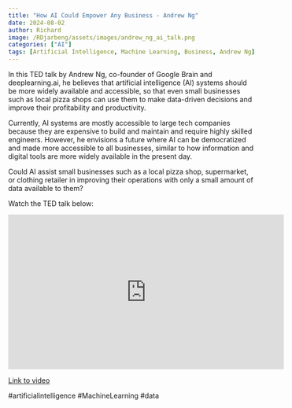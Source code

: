 ```yaml
---
title: "How AI Could Empower Any Business - Andrew Ng"
date: 2024-08-02
author: Richard
image: /RDjarbeng/assets/images/andrew_ng_ai_talk.png
categories: ["AI"]
tags: [Artificial Intelligence, Machine Learning, Business, Andrew Ng]
---
```


In this TED talk by Andrew Ng, co-founder of Google Brain and deeplearning.ai, he believes that artificial intelligence (AI) systems should be more widely available and accessible, so that even small businesses such as local pizza shops can use them to make data-driven decisions and improve their profitability and productivity.

Currently, AI systems are mostly accessible to large tech companies because they are expensive to build and maintain and require highly skilled engineers. However, he envisions a future where AI can be democratized and made more accessible to all businesses, similar to how information and digital tools are more widely available in the present day.

Could AI assist small businesses such as a local pizza shop, supermarket, or clothing retailer in improving their operations with only a small amount of data available to them?

Watch the TED talk below:

<iframe width="560" height="315" src="https://www.youtube.com/embed/reUZRyXxUs4" frameborder="0" allow="accelerometer; autoplay; encrypted-media; gyroscope; picture-in-picture" allowfullscreen></iframe>

[Link to video](https://youtu.be/reUZRyXxUs4)

#artificialintelligence #MachineLearning #data
